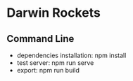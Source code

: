 # Darwin Rockets
## Command Line
 - dependencies installation: npm install
 - test server: npm run serve
 - export: npm run build